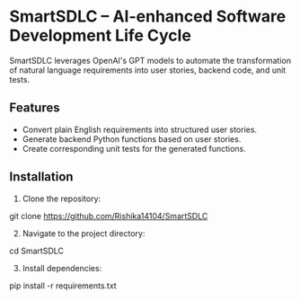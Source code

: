 # SmartSDLC – AI-enhanced Software Development Life Cycle

SmartSDLC leverages OpenAI's GPT models to automate the transformation of natural language requirements into user stories, backend code, and unit tests.

## Features

- Convert plain English requirements into structured user stories.
- Generate backend Python functions based on user stories.
- Create corresponding unit tests for the generated functions.

## Installation

1. Clone the repository:

git clone https://github.com/Rishika14104/SmartSDLC

2. Navigate to the project directory:

cd SmartSDLC

3. Install dependencies:

pip install -r requirements.txt